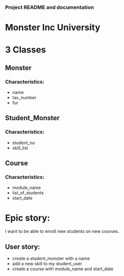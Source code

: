 ### Project README and documentation 
# Monster Inc University

# 3 Classes

## Monster
### Characteristics:
- name
- tax_number
- fur

## Student_Monster
### Characteristics:
- student_no
- skill_list


## Course
### Characteristics:
- module_name
- list_of_students
- start_date

# Epic story:
I want to be able to enroll new students on new courses. 

## User story:
- create a student_monster with a name
- add a new skill to my student_user
- create a course with module_name and start_date
